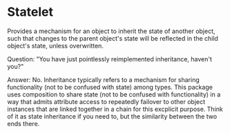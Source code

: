 Statelet
=============================

Provides a mechanism for an object to inherit the
state of another object, such that changes to the
parent object's state will be reflected in the
child object's state, unless overwritten.

Question: "You have just pointlessly reimplemented inheritance, haven't you?"

Answer: No. Inheritance typically refers to a mechanism for sharing functionality (not to be confused with state) among types. This package uses composition to share state (not to be confused with functionality) in a way that admits attribute access to repeatedly failover to other object instances that are linked together in a chain for this excplicit purpose. Think of it as state inheritance if you need to, but the similarity between the two ends there.